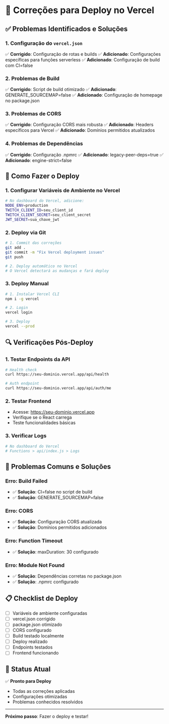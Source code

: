 # 🔧 Correções para Deploy no Vercel

## ✅ **Problemas Identificados e Soluções**

### **1. Configuração do `vercel.json`**
✅ **Corrigido**: Configuração de rotas e builds
✅ **Adicionado**: Configurações específicas para funções serverless
✅ **Adicionado**: Configuração de build com CI=false

### **2. Problemas de Build**
✅ **Corrigido**: Script de build otimizado
✅ **Adicionado**: GENERATE_SOURCEMAP=false
✅ **Adicionado**: Configuração de homepage no package.json

### **3. Problemas de CORS**
✅ **Corrigido**: Configuração CORS mais robusta
✅ **Adicionado**: Headers específicos para Vercel
✅ **Adicionado**: Domínios permitidos atualizados

### **4. Problemas de Dependências**
✅ **Corrigido**: Configuração .npmrc
✅ **Adicionado**: legacy-peer-deps=true
✅ **Adicionado**: engine-strict=false

## 🚀 **Como Fazer o Deploy**

### **1. Configurar Variáveis de Ambiente no Vercel**
```bash
# No dashboard do Vercel, adicione:
NODE_ENV=production
TWITCH_CLIENT_ID=seu_client_id
TWITCH_CLIENT_SECRET=seu_client_secret
JWT_SECRET=sua_chave_jwt
```

### **2. Deploy via Git**
```bash
# 1. Commit das correções
git add .
git commit -m "Fix Vercel deployment issues"
git push

# 2. Deploy automático no Vercel
# O Vercel detectará as mudanças e fará deploy
```

### **3. Deploy Manual**
```bash
# 1. Instalar Vercel CLI
npm i -g vercel

# 2. Login
vercel login

# 3. Deploy
vercel --prod
```

## 🔍 **Verificações Pós-Deploy**

### **1. Testar Endpoints da API**
```bash
# Health check
curl https://seu-dominio.vercel.app/api/health

# Auth endpoint
curl https://seu-dominio.vercel.app/api/auth/me
```

### **2. Testar Frontend**
- Acesse: https://seu-dominio.vercel.app
- Verifique se o React carrega
- Teste funcionalidades básicas

### **3. Verificar Logs**
```bash
# No dashboard do Vercel
# Functions > api/index.js > Logs
```

## 🐛 **Problemas Comuns e Soluções**

### **Erro: Build Failed**
- ✅ **Solução**: CI=false no script de build
- ✅ **Solução**: GENERATE_SOURCEMAP=false

### **Erro: CORS**
- ✅ **Solução**: Configuração CORS atualizada
- ✅ **Solução**: Domínios permitidos adicionados

### **Erro: Function Timeout**
- ✅ **Solução**: maxDuration: 30 configurado

### **Erro: Module Not Found**
- ✅ **Solução**: Dependências corretas no package.json
- ✅ **Solução**: .npmrc configurado

## 📋 **Checklist de Deploy**

- [ ] Variáveis de ambiente configuradas
- [ ] vercel.json corrigido
- [ ] package.json otimizado
- [ ] CORS configurado
- [ ] Build testado localmente
- [ ] Deploy realizado
- [ ] Endpoints testados
- [ ] Frontend funcionando

## 🎯 **Status Atual**

✅ **Pronto para Deploy**
- Todas as correções aplicadas
- Configurações otimizadas
- Problemas conhecidos resolvidos

---

**Próximo passo**: Fazer o deploy e testar!

